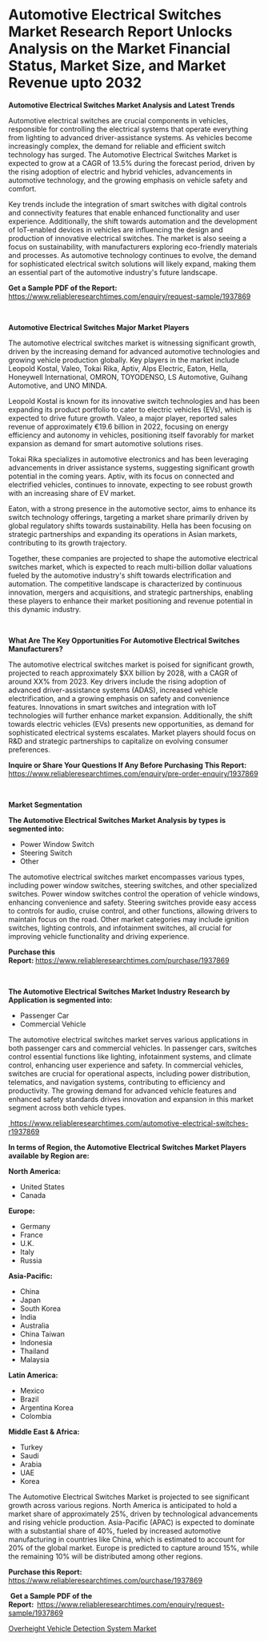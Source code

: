 <p><h1>Automotive Electrical Switches Market Research Report Unlocks Analysis on the Market Financial Status, Market Size, and Market Revenue upto 2032</h1></p><p><strong>Automotive Electrical Switches Market Analysis and Latest Trends</strong></p>
<p><p>Automotive electrical switches are crucial components in vehicles, responsible for controlling the electrical systems that operate everything from lighting to advanced driver-assistance systems. As vehicles become increasingly complex, the demand for reliable and efficient switch technology has surged. The Automotive Electrical Switches Market is expected to grow at a CAGR of 13.5% during the forecast period, driven by the rising adoption of electric and hybrid vehicles, advancements in automotive technology, and the growing emphasis on vehicle safety and comfort. </p><p>Key trends include the integration of smart switches with digital controls and connectivity features that enable enhanced functionality and user experience. Additionally, the shift towards automation and the development of IoT-enabled devices in vehicles are influencing the design and production of innovative electrical switches. The market is also seeing a focus on sustainability, with manufacturers exploring eco-friendly materials and processes. As automotive technology continues to evolve, the demand for sophisticated electrical switch solutions will likely expand, making them an essential part of the automotive industry's future landscape.</p></p>
<p><strong>Get a Sample PDF of the Report:&nbsp;</strong> <a href="https://www.reliableresearchtimes.com/enquiry/request-sample/1937869?utm_campaign=3284&utm_medium=2&utm_source=Github&utm_content=ia&utm_term=30032025&utm_id=automotive-electrical-switches">https://www.reliableresearchtimes.com/enquiry/request-sample/1937869</a></p>
<p>&nbsp;</p>
<p><strong>Automotive Electrical Switches Major Market Players</strong></p>
<p><p>The automotive electrical switches market is witnessing significant growth, driven by the increasing demand for advanced automotive technologies and growing vehicle production globally. Key players in the market include Leopold Kostal, Valeo, Tokai Rika, Aptiv, Alps Electric, Eaton, Hella, Honeywell International, OMRON, TOYODENSO, LS Automotive, Guihang Automotive, and UNO MINDA.</p><p>Leopold Kostal is known for its innovative switch technologies and has been expanding its product portfolio to cater to electric vehicles (EVs), which is expected to drive future growth. Valeo, a major player, reported sales revenue of approximately €19.6 billion in 2022, focusing on energy efficiency and autonomy in vehicles, positioning itself favorably for market expansion as demand for smart automotive solutions rises.</p><p>Tokai Rika specializes in automotive electronics and has been leveraging advancements in driver assistance systems, suggesting significant growth potential in the coming years. Aptiv, with its focus on connected and electrified vehicles, continues to innovate, expecting to see robust growth with an increasing share of EV market.</p><p>Eaton, with a strong presence in the automotive sector, aims to enhance its switch technology offerings, targeting a market share primarily driven by global regulatory shifts towards sustainability. Hella has been focusing on strategic partnerships and expanding its operations in Asian markets, contributing to its growth trajectory.</p><p>Together, these companies are projected to shape the automotive electrical switches market, which is expected to reach multi-billion dollar valuations fueled by the automotive industry's shift towards electrification and automation. The competitive landscape is characterized by continuous innovation, mergers and acquisitions, and strategic partnerships, enabling these players to enhance their market positioning and revenue potential in this dynamic industry.</p></p>
<p>&nbsp;</p>
<p><strong>What Are The Key Opportunities For Automotive Electrical Switches Manufacturers?</strong></p>
<p><p>The automotive electrical switches market is poised for significant growth, projected to reach approximately $XX billion by 2028, with a CAGR of around XX% from 2023. Key drivers include the rising adoption of advanced driver-assistance systems (ADAS), increased vehicle electrification, and a growing emphasis on safety and convenience features. Innovations in smart switches and integration with IoT technologies will further enhance market expansion. Additionally, the shift towards electric vehicles (EVs) presents new opportunities, as demand for sophisticated electrical systems escalates. Market players should focus on R&D and strategic partnerships to capitalize on evolving consumer preferences.</p></p>
<p><strong>Inquire or Share Your Questions If Any Before Purchasing This Report:</strong> <a href="https://www.reliableresearchtimes.com/enquiry/pre-order-enquiry/1937869?utm_campaign=3284&utm_medium=2&utm_source=Github&utm_content=ia&utm_term=30032025&utm_id=automotive-electrical-switches">https://www.reliableresearchtimes.com/enquiry/pre-order-enquiry/1937869</a></p>
<p>&nbsp;</p>
<p><strong>Market Segmentation</strong></p>
<p><strong>The Automotive Electrical Switches Market Analysis by types is segmented into:</strong></p>
<p><ul><li>Power Window Switch</li><li>Steering Switch</li><li>Other</li></ul></p>
<p><p>The automotive electrical switches market encompasses various types, including power window switches, steering switches, and other specialized switches. Power window switches control the operation of vehicle windows, enhancing convenience and safety. Steering switches provide easy access to controls for audio, cruise control, and other functions, allowing drivers to maintain focus on the road. Other market categories may include ignition switches, lighting controls, and infotainment switches, all crucial for improving vehicle functionality and driving experience.</p></p>
<p><strong>Purchase this Report:&nbsp;</strong><a href="https://www.reliableresearchtimes.com/purchase/1937869?utm_campaign=3284&utm_medium=2&utm_source=Github&utm_content=ia&utm_term=30032025&utm_id=automotive-electrical-switches">https://www.reliableresearchtimes.com/purchase/1937869</a></p>
<p>&nbsp;</p>
<p><strong>The Automotive Electrical Switches Market Industry Research by Application is segmented into:</strong></p>
<p><ul><li>Passenger Car</li><li>Commercial Vehicle</li></ul></p>
<p><p>The automotive electrical switches market serves various applications in both passenger cars and commercial vehicles. In passenger cars, switches control essential functions like lighting, infotainment systems, and climate control, enhancing user experience and safety. In commercial vehicles, switches are crucial for operational aspects, including power distribution, telematics, and navigation systems, contributing to efficiency and productivity. The growing demand for advanced vehicle features and enhanced safety standards drives innovation and expansion in this market segment across both vehicle types.</p></p>
<p><a href="https://www.reliableresearchtimes.com/automotive-electrical-switches-r1937869?utm_campaign=3284&utm_medium=2&utm_source=Github&utm_content=ia&utm_term=30032025&utm_id=automotive-electrical-switches">&nbsp;https://www.reliableresearchtimes.com/automotive-electrical-switches-r1937869</a></p>
<p><strong>In terms of Region, the Automotive Electrical Switches Market Players available by Region are:</strong></p>
<p>
    <p> <strong> North America: </strong>
        <ul>
            <li>United States</li>
            <li>Canada</li>
        </ul>
        </p> 
    <p> <strong> Europe: </strong>
        <ul>
            <li>Germany</li>
            <li>France</li>
            <li>U.K.</li>
            <li>Italy</li>
            <li>Russia</li>
        </ul>
        </p> 
    <p> <strong> Asia-Pacific: </strong>
        <ul>
            <li>China</li>
            <li>Japan</li>
            <li>South Korea</li>
            <li>India</li>
            <li>Australia</li>
            <li>China Taiwan</li>
            <li>Indonesia</li>
            <li>Thailand</li>
            <li>Malaysia</li>
        </ul>
        </p> 
    <p> <strong> Latin America: </strong>
        <ul>
            <li>Mexico</li>
            <li>Brazil</li>
            <li>Argentina Korea</li>
            <li>Colombia</li>
        </ul>
        </p> 
    <p> <strong> Middle East & Africa: </strong>
        <ul>
            <li>Turkey</li>
            <li>Saudi</li>
            <li>Arabia</li>
            <li>UAE</li>
            <li>Korea</li>
        </ul>
    </p>
    </p>
<p><p>The Automotive Electrical Switches Market is projected to see significant growth across various regions. North America is anticipated to hold a market share of approximately 25%, driven by technological advancements and rising vehicle production. Asia-Pacific (APAC) is expected to dominate with a substantial share of 40%, fueled by increased automotive manufacturing in countries like China, which is estimated to account for 20% of the global market. Europe is predicted to capture around 15%, while the remaining 10% will be distributed among other regions.</p></p>
<p><strong>Purchase this Report: </strong><a href="https://www.reliableresearchtimes.com/purchase/1937869?utm_campaign=3284&utm_medium=2&utm_source=Github&utm_content=ia&utm_term=30032025&utm_id=automotive-electrical-switches">https://www.reliableresearchtimes.com/purchase/1937869</a></p>
<p>&nbsp;<strong>Get a Sample PDF of the Report:&nbsp;&nbsp;</strong><a href="https://www.reliableresearchtimes.com/enquiry/request-sample/1937869?utm_campaign=3284&utm_medium=2&utm_source=Github&utm_content=ia&utm_term=30032025&utm_id=automotive-electrical-switches">https://www.reliableresearchtimes.com/enquiry/request-sample/1937869</a></p>
<p><strong></strong></p>
<p><p><a href="https://github.com/lynlynyusay/Market-Research-Report-List-1/blob/main/overheight-vehicle-detection-system-market.md?utm_campaign=3284&utm_medium=2&utm_source=Github&utm_content=ia&utm_term=30032025&utm_id=automotive-electrical-switches">Overheight Vehicle Detection System Market</a></p></p>